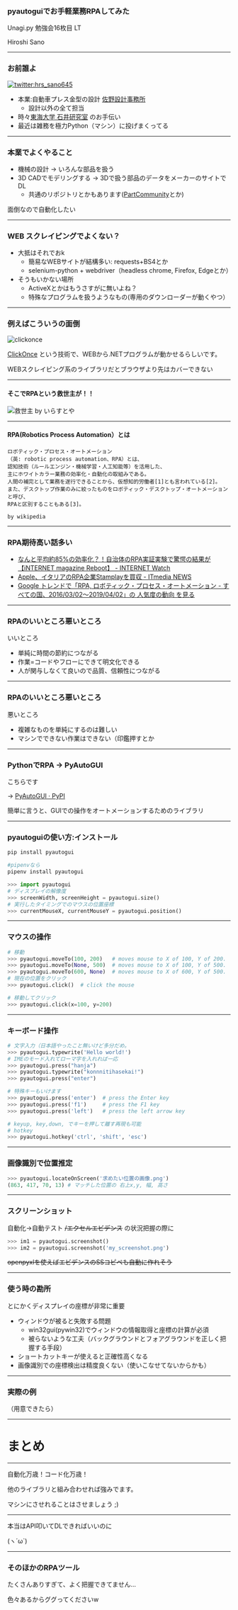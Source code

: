 ### pyautoguiでお手軽業務RPAしてみた

Unagi.py 勉強会16枚目 LT

Hiroshi Sano

---

### お前誰よ

[![twitter:hrs_sano645](https://pbs.twimg.com/profile_images/1186772886/hrs_sano_200x200.png)](https://twitter.com/hrs_sano645)

- 本業:自動車プレス金型の設計 [佐野設計事務所](https://sano-design.info)
	- 設計以外の全て担当
- 時々[東海大学 石井研究室](https://ishiilab.net) のお手伝い
- 最近は雑務を極力Python（マシン）に投げまくってる

---

### 本業でよくやること

- 機械の設計 -> いろんな部品を扱う
- 3D CADでモデリングする -> 3Dで扱う部品のデータをメーカーのサイトでDL
  - 共通のリポジトリとかもあります([PartCommunity](https://web2cad.partcommunity.com/3d-cad-models/)とか)

面倒なので自動化したい

---

### WEB スクレイピングでよくない？

- 大抵はそれでおk
    - 簡易なWEBサイトが結構多い: requests+BS4とか
    - selenium-python + webdriver（headless chrome, Firefox, Edgeとか）
- そうもいかない場所
    - ActiveXとかはもうさすがに無いよね？
    - 特殊なプログラムを扱うようなもの(専用のダウンローダーが動くやつ）

---

### 例えばこういうの面倒

![clickonce](assets/img/clickonce.png)

[ClickOnce](https://ja.wikipedia.org/wiki/ClickOnce) という技術で、WEBから.NETプログラムが動かせるらしいです。

WEBスクレイピング系のライブラリだとブラウザより先はカバーできない

---

#### そこでRPAという救世主が！！

![救世主 by いらすとや](https://3.bp.blogspot.com/-AqxFLFqfBBc/XAY53gAwSKI/AAAAAAABQfs/3NHgSP5h4bImIvMO15rqeVWFLCGhfJ61gCLcBGAs/s800/god_bible_kyuuseisyu.png)

---

#### RPA(Robotics Process Automation）とは

```
ロボティック・プロセス・オートメーション
（英: robotic process automation、RPA）とは、
認知技術（ルールエンジン・機械学習・人工知能等）を活用した、
主にホワイトカラー業務の効率化・自動化の取組みである。
人間の補完として業務を遂行できることから、仮想知的労働者[1]とも言われている[2]。
また、デスクトップ作業のみに絞ったものをロボティック・デスクトップ・オートメーションと呼び、
RPAと区別することもある[3]。

by wikipedia
```

---

### RPA期待高い話多い

- [なんと平均約85%の効率化？！自治体のRPA実証実験で驚愕の結果が【iNTERNET magazine Reboot】 - INTERNET Watch](https://internet.watch.impress.co.jp/docs/imreboot/news/1177196.html)
- [ Apple、イタリアのRPA企業Stamplayを買収 - ITmedia NEWS](https://www.itmedia.co.jp/news/articles/1903/22/news075.html)
- [Google トレンドで「RPA, ロボティック・プロセス・オートメーション - すべての国、2016/03/02～2019/04/02」の 人気度の動向 を見る](https://trends.google.co.jp/trends/explore/TIMESERIES/1554183000?hl=ja&tz=-540&date=2016-03-02+2019-04-02&q=RPA,%2Fg%2F11c3p_5fs0&sni=3)

---

### RPAのいいところ悪いところ

いいところ

- 単純に時間の節約につながる
- 作業=コードやフローにできて明文化できる
- 人が関与しなくて良いので品質、信頼性につながる

---

### RPAのいいところ悪いところ

悪いところ

- 複雑なものを単純にするのは難しい
- マシンでできない作業はできない（印鑑押すとか

---

### PythonでRPA -> PyAutoGUI

こちらです

-> [PyAutoGUI · PyPI](https://pypi.org/project/PyAutoGUI/)

簡単に言うと、GUIでの操作をオートメーションするためのライブラリ

---

### pyautoguiの使い方:インストール

```bash
pip install pyautogui

#pipenvなら
pipenv install pyautogui
```

```python
>>> import pyautogui
# ディスプレイの解像度
>>> screenWidth, screenHeight = pyautogui.size()
# 実行したタイミングでのマウスの位置座標
>>> currentMouseX, currentMouseY = pyautogui.position()
```

---

### マウスの操作

```python
# 移動
>>> pyautogui.moveTo(100, 200)   # moves mouse to X of 100, Y of 200.
>>> pyautogui.moveTo(None, 500)  # moves mouse to X of 100, Y of 500.
>>> pyautogui.moveTo(600, None)  # moves mouse to X of 600, Y of 500.
# 現在の位置をクリック
>>> pyautogui.click()  # click the mouse

# 移動してクリック
>>> pyautogui.click(x=100, y=200)
```

---

### キーボード操作

```python
# 文字入力（日本語やったこと無いけど多分だめ。
>>> pyautogui.typewrite('Hello world!')
# IMEのモード入れてローマ字を入れれば一応
>>> pyautogui.press("hanja")
>>> pyautogui.typewrite("konnnitihasekai!")
>>> pyautogui.press("enter")

# 特殊キーもいけます
>>> pyautogui.press('enter')  # press the Enter key
>>> pyautogui.press('f1')     # press the F1 key
>>> pyautogui.press('left')   # press the left arrow key

# keyup, key,down, でキーを押して離す再現も可能
# hotkey
>>> pyautogui.hotkey('ctrl', 'shift', 'esc')
```

---

### 画像識別で位置推定

```python
>>> pyautogui.locateOnScreen('求めたい位置の画像.png')
(863, 417, 70, 13) # マッチした位置の 右上x,y, 幅, 高さ

```

---

### スクリーンショット

自動化→自動テスト ~~/エクセルエビデンス~~ の状況把握の際に

```python
>>> im1 = pyautogui.screenshot()
>>> im2 = pyautogui.screenshot('my_screenshot.png')
```

~~openpyxlを使えばエビデンスのSSコピペも自動に作れそう~~

---

### 使う時の勘所

とにかくディスプレイの座標が非常に重要

- ウィンドウが被ると失敗する問題
    - win32gui(pywin32)でウィンドウの情報取得と座標の計算が必須
    - 被らないような工夫（バックグラウンドとフォアグラウンドを正しく把握する手段）
- ショートカットキーが使えると正確性高くなる
- 画像識別での座標検出は精度良くない（使いこなせてないからかも）

---

### 実際の例

（用意できたら）

---

# まとめ

---

自動化万歳！コード化万歳！

他のライブラリと組み合わせれば強みでます。

マシンにさせれることはさせましょう ;)

---

本当はAPI叩いてDLできればいいのに

(ヽ´ω`)

---
### そのほかのRPAツール

たくさんありすぎて、よく把握できてません...

色々あるからググってくださいw
